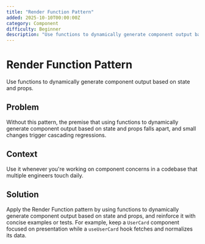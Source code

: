 ```yaml
---
title: "Render Function Pattern"
added: 2025-10-10T00:00:00Z
category: Component
difficulty: Beginner
description: "Use functions to dynamically generate component output based on state and props."
---
```

# Render Function Pattern

Use functions to dynamically generate component output based on state and props.

## Problem

Without this pattern, the premise that using functions to dynamically generate component output based on state and props falls apart, and small changes trigger cascading regressions.

## Context

Use it whenever you're working on component concerns in a codebase that multiple engineers touch daily.

## Solution

Apply the Render Function pattern by using functions to dynamically generate component output based on state and props, and reinforce it with concise examples or tests. For example, keep a `UserCard` component focused on presentation while a `useUserCard` hook fetches and normalizes its data.
